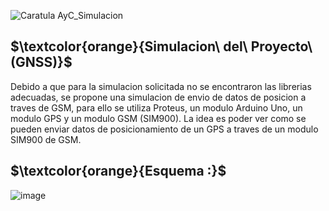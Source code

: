 
![Caratula AyC_Simulacion](https://github.com/ISPC-TST-ARQUITECTURA-Y-CONECTIVIDAD/tareafinal-grupo-7/assets/46485082/bb1e906d-a08f-493d-9a6d-426fc38ba596)



## $\textcolor{orange}{Simulacion\ del\ Proyecto\ (GNSS)}$

Debido a que para la simulacion solicitada no se encontraron las librerias adecuadas, se propone una simulacion de envio de datos de posicion a traves de GSM, para ello se utiliza Proteus, un modulo Arduino Uno, un modulo GPS y un modulo GSM (SIM900).
La idea es poder ver como se pueden enviar datos de posicionamiento de un GPS a traves de un modulo SIM900 de GSM.

## $\textcolor{orange}{Esquema :}$


![image](https://github.com/ISPC-TST-ARQUITECTURA-Y-CONECTIVIDAD/tareafinal-grupo-7/assets/46485082/e3affd66-660a-4e6d-9109-c6ede3588b92)




